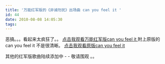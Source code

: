 ```yaml
---
title: '万能红军版的《非诚勿扰》出场曲 can you feel it '
id: 44
date: 2010-08-08 14:05:30
tags:
---
```


恶搞。。。看起来太疯狂了。。
[点击我观看万能红军版can you feel it ](http://www.tudou.com/v/s5enUrZ1-OM/v.swf)
附上原版的 can you feel it 不是很清晰。
[点击我观看原版can you feel it](http://player.youku.com/player.php/sid/XMTQ2MDg5Mzc2/v.swf)

其他的红军版歌曲陆续添加中 - - 敬请围观 。。